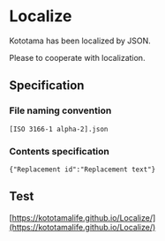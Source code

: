# Localize

Kototama has been localized by JSON.

Please to cooperate with localization.

## Specification

### File naming convention

    [ISO 3166-1 alpha-2].json

### Contents specification

    {"Replacement id":"Replacement text"}

## Test

[https://kototamalife.github.io/Localize/](https://kototamalife.github.io/Localize/)
